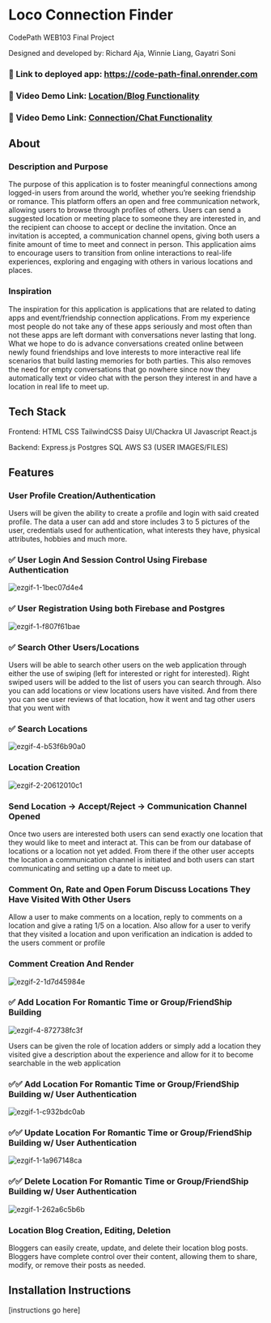 # Loco Connection Finder

CodePath WEB103 Final Project

Designed and developed by: Richard Aja, Winnie Liang, Gayatri Soni

### 🔗 Link to deployed app: https://code-path-final.onrender.com
### 🔗 Video Demo Link: [Location/Blog Functionality](https://drive.google.com/file/d/1xIvp3Da7mfimuLF_DKecCeVH_zypyMst/view?usp=sharing)
### 🔗 Video Demo Link: [Connection/Chat Functionality](https://drive.google.com/file/d/12haAWwbAZa-0MrthXdr6cuHM2_dggBcX/view?usp=sharing)



## About

### Description and Purpose

The purpose of this application is to foster meaningful connections among logged-in users from around the world, whether you’re seeking friendship or romance. This platform offers an open and free communication network, allowing users to browse through profiles of others. Users can send a suggested location or meeting place to someone they are interested in, and the recipient can choose to accept or decline the invitation. Once an invitation is accepted, a communication channel opens, giving both users a finite amount of time to meet and connect in person. This application aims to encourage users to transition from online interactions to real-life experiences, exploring and engaging with others in various locations and places.

### Inspiration

The inspiration for this application is applications that are related to dating apps and event/friendship connection applications. From my experience most people do not take any of these apps seriously and most often than not these apps are left dormant with conversations never lasting that long. What we hope to do is advance conversations created online between newly found friendships and love interests to more interactive real life scenarios that build lasting memories for both parties. This also removes the need for empty conversations that go nowhere since now they automatically text or video chat with the person they interest in and have a location in real life to meet up.

## Tech Stack

Frontend:
HTML
CSS
TailwindCSS
Daisy UI/Chackra UI
Javascript
React.js

Backend:
Express.js
Postgres SQL
AWS S3 (USER IMAGES/FILES)

## Features

### User Profile Creation/Authentication

Users will be given the ability to create a profile and login with said created profile. The data a user can add and store includes 3 to 5 pictures of the user, credentials used for authentication, what interests they have, physical attributes, hobbies and much more.

### ✅ User Login And Session Control Using Firebase Authentication
![ezgif-1-1bec07d4e4](https://github.com/user-attachments/assets/4e4da755-0c32-41e2-9903-d10ecb49845f)

### ✅ User Registration Using both Firebase and Postgres
![ezgif-1-f807f61bae](https://github.com/user-attachments/assets/036fffbc-51cf-403b-960e-0589b4ff892c)

### ✅ Search Other Users/Locations

Users will be able to search other users on the web application through either the use of swiping (left for interested or right for interested). Right swiped users will be added to the list of users you can search through. Also you can add locations or view locations users have visited. And from there you can see user reviews of that location, how it went and tag other users that you went with

### ✅ Search Locations
![ezgif-4-b53f6b90a0](https://github.com/user-attachments/assets/bb3807a7-b123-48f2-affb-ff8a01135192)

### Location Creation 
![ezgif-2-20612010c1](https://github.com/user-attachments/assets/6d8d1a05-83fc-4ac2-bef9-c316baac1174)


### Send Location -> Accept/Reject -> Communication Channel Opened

Once two users are interested both users can send exactly one location that they would like to meet and interact at. This can be from our database of locations or a location not yet added. From there if the other user accepts the location a communication channel is initiated and both users can start communicating and setting up a date to meet up.


### Comment On, Rate and Open Forum Discuss Locations They Have Visited With Other Users

Allow a user to make comments on a location, reply to comments on a location and give a rating 1/5 on a location. Also allow for a user to verify that they visited a location and upon verification an indication is added to the users comment or profile

### Comment Creation And Render
![ezgif-2-1d7d45984e](https://github.com/user-attachments/assets/88d691da-7838-403f-8665-131dd6cb28fc)


### ✅ Add Location For Romantic Time or Group/FriendShip Building
![ezgif-4-872738fc3f](https://github.com/user-attachments/assets/53047f16-e858-4992-ac30-6f4c87a0291c)

Users can be given the role of location adders or simply add a location they visited give a description about the experience and allow for it to become searchable in the web application

### ✅✅ Add Location For Romantic Time or Group/FriendShip Building w/ User Authentication
![ezgif-1-c932bdc0ab](https://github.com/user-attachments/assets/1d95a371-d51d-4326-8541-6bdade45606a)

### ✅✅ Update Location For Romantic Time or Group/FriendShip Building w/ User Authentication
![ezgif-1-1a967148ca](https://github.com/user-attachments/assets/bd819834-a9b9-4021-903a-e17774506d25)

### ✅✅ Delete Location For Romantic Time or Group/FriendShip Building w/ User Authentication
![ezgif-1-262a6c5b6b](https://github.com/user-attachments/assets/a8a61544-0181-4062-a687-e8cbc0832fc9)


### Location Blog Creation, Editing, Deletion
Bloggers can easily create, update, and delete their location blog posts. Bloggers have complete control over their content, allowing them to share, modify, or remove their posts as needed.

## Installation Instructions

[instructions go here]
